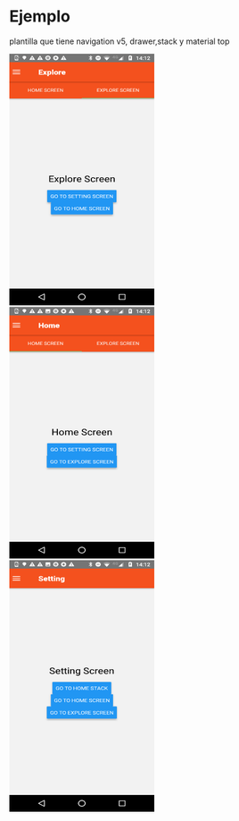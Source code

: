 # Ejemplo
plantilla que tiene navigation v5, drawer,stack y material top

<p float="left">

<img src="https://github.com/RaphaelNoriega/Ejemplo/blob/master/images/Screen20201.png?raw=true" width="260" height="450">
<img src="https://github.com/RaphaelNoriega/Ejemplo/blob/master/images/Screen20202.png?raw=true" width="260" height="450">
<img src="https://github.com/RaphaelNoriega/Ejemplo/blob/master/images/Screen20203.png?raw=true" width="260" height="450">

</p>
